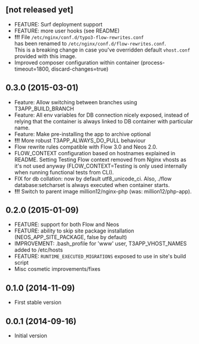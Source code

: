 ## [not released yet]

- FEATURE: Surf deployment support
- FEATURE: more user hooks (see README)
- **!!!** File `/etc/nginx/conf.d/typo3-flow-rewrites.conf`  
  has been renamed to `/etc/nginx/conf.d/flow-rewrites.conf`.  
  This is a breaking change in case you've overridden default `vhost.conf` provided with this image.
- Improved composer configuration within container (process-timeout=1800, discard-changes=true)

## 0.3.0 (2015-03-01)

- Feature: Allow switching between branches using T3APP_BUILD_BRANCH
- Feature: All env variables for DB connection nicely exposed, instead of relying that the container is always linked to DB container with particular name.
- Feature: Make pre-installing the app to archive optional
- **!!!** More robust T3APP_ALWAYS_DO_PULL behaviour
- Flow rewrite rules compatible with Flow 3.0 and Neos 2.0.
- FLOW_CONTEXT configuration based on hostnames explained in README. Setting Testing Flow context removed from Nginx vhosts as it's not used anyway (FLOW_CONTEXT=Testing is only used internally when running functional tests from CLI).
- FIX for db collation: now by default utf8_unicode_ci. Also, ./flow database:setcharset is always executed when container starts.
- **!!!** Switch to parent image million12/nginx-php (was: million12/php-app).

## 0.2.0 (2015-01-09)

- FEATURE: support for both Flow and Neos
- FEATURE: ability to skip site package installation (NEOS_APP_SITE_PACKAGE, false by default)
- IMPROVEMENT: .bash_profile for 'www' user, T3APP_VHOST_NAMES added to /etc/hosts
- FEATURE: `RUNTIME_EXECUTED_MIGRATIONS` exposed to use in site's build script
- Misc cosmetic improvements/fixes

## 0.1.0 (2014-11-09)

- First stable version

## 0.0.1 (2014-09-16)

- Initial version
